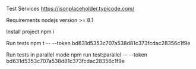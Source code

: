 Test Services
https://jsonplaceholder.typicode.com/

Requirements
nodejs version >= 8.1

Install project
npm i

Run tests
npm t -- --token bd631d5353c707a538d81c373fcdac28356c1f9e

Run tests in parallel mode
npm run test:parallel -- --token bd631d5353c707a538d81c373fcdac28356c1f9e
